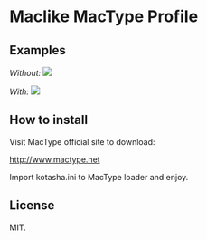 Maclike MacType Profile
========================

Examples
------------------

*Without:*
![](https://raw.githubusercontent.com/kotasher/maclike-mactype-profile/master/examples/without.PNG)

*With:*
![](https://raw.githubusercontent.com/kotasher/maclike-mactype-profile/master/examples/with.PNG)

How to install
------------------

Visit MacType official site to download: 

http://www.mactype.net

Import kotasha.ini to MacType loader and enjoy.

License
-------------------
MIT.